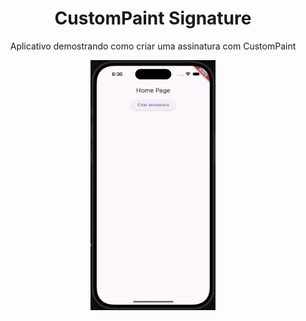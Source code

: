 <h1 align="center">CustomPaint Signature</h1>

<p align="center">Aplicativo demostrando como criar uma assinatura com CustomPaint</p>


<div align="center">
  <img align="center" src="screenshot/screenshot.gif" width="200" height="400" />
</div>
